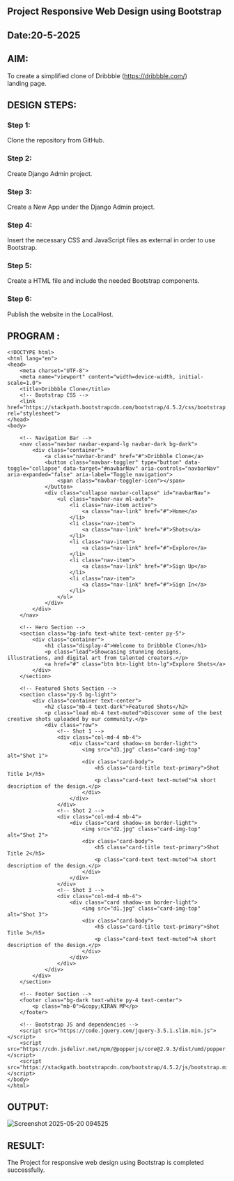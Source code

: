 ## Project Responsive Web Design using Bootstrap
## Date:20-5-2025

## AIM:
To create a simplified clone of Dribbble (https://dribbble.com/) landing page.


## DESIGN STEPS:

### Step 1:
Clone the repository from GitHub.

### Step 2:
Create Django Admin project.

### Step 3:
Create a New App under the Django Admin project.

### Step 4:
Insert the necessary CSS and JavaScript files as external in order to use Bootstrap.

### Step 5:
Create a HTML file and include the needed Bootstrap components.

### Step 6:
Publish the website in the LocalHost.

## PROGRAM :
```
<!DOCTYPE html>
<html lang="en">
<head>
    <meta charset="UTF-8">
    <meta name="viewport" content="width=device-width, initial-scale=1.0">
    <title>Dribbble Clone</title>
    <!-- Bootstrap CSS -->
    <link href="https://stackpath.bootstrapcdn.com/bootstrap/4.5.2/css/bootstrap.min.css" rel="stylesheet">
</head>
<body>

    <!-- Navigation Bar -->
    <nav class="navbar navbar-expand-lg navbar-dark bg-dark">
        <div class="container">
            <a class="navbar-brand" href="#">Dribbble Clone</a>
            <button class="navbar-toggler" type="button" data-toggle="collapse" data-target="#navbarNav" aria-controls="navbarNav" aria-expanded="false" aria-label="Toggle navigation">
                <span class="navbar-toggler-icon"></span>
            </button>
            <div class="collapse navbar-collapse" id="navbarNav">
                <ul class="navbar-nav ml-auto">
                    <li class="nav-item active">
                        <a class="nav-link" href="#">Home</a>
                    </li>
                    <li class="nav-item">
                        <a class="nav-link" href="#">Shots</a>
                    </li>
                    <li class="nav-item">
                        <a class="nav-link" href="#">Explore</a>
                    </li>
                    <li class="nav-item">
                        <a class="nav-link" href="#">Sign Up</a>
                    </li>
                    <li class="nav-item">
                        <a class="nav-link" href="#">Sign In</a>
                    </li>
                </ul>
            </div>
        </div>
    </nav>

    <!-- Hero Section -->
    <section class="bg-info text-white text-center py-5">
        <div class="container">
            <h1 class="display-4">Welcome to Dribbble Clone</h1>
            <p class="lead">Showcasing stunning designs, illustrations, and digital art from talented creators.</p>
            <a href="#" class="btn btn-light btn-lg">Explore Shots</a>
        </div>
    </section>

    <!-- Featured Shots Section -->
    <section class="py-5 bg-light">
        <div class="container text-center">
            <h2 class="mb-4 text-dark">Featured Shots</h2>
            <p class="lead mb-4 text-muted">Discover some of the best creative shots uploaded by our community.</p>
            <div class="row">
                <!-- Shot 1 -->
                <div class="col-md-4 mb-4">
                    <div class="card shadow-sm border-light">
                        <img src="d3.jpg" class="card-img-top" alt="Shot 1">
                        <div class="card-body">
                            <h5 class="card-title text-primary">Shot Title 1</h5>
                            <p class="card-text text-muted">A short description of the design.</p>
                        </div>
                    </div>
                </div>
                <!-- Shot 2 -->
                <div class="col-md-4 mb-4">
                    <div class="card shadow-sm border-light">
                        <img src="d2.jpg" class="card-img-top" alt="Shot 2">
                        <div class="card-body">
                            <h5 class="card-title text-primary">Shot Title 2</h5>
                            <p class="card-text text-muted">A short description of the design.</p>
                        </div>
                    </div>
                </div>
                <!-- Shot 3 -->
                <div class="col-md-4 mb-4">
                    <div class="card shadow-sm border-light">
                        <img src="d1.jpg" class="card-img-top" alt="Shot 3">
                        <div class="card-body">
                            <h5 class="card-title text-primary">Shot Title 3</h5>
                            <p class="card-text text-muted">A short description of the design.</p>
                        </div>
                    </div>
                </div>
            </div>
        </div>
    </section>

    <!-- Footer Section -->
    <footer class="bg-dark text-white py-4 text-center">
        <p class="mb-0">&copy;KIRAN MP</p>
    </footer>

    <!-- Bootstrap JS and dependencies -->
    <script src="https://code.jquery.com/jquery-3.5.1.slim.min.js"></script>
    <script src="https://cdn.jsdelivr.net/npm/@popperjs/core@2.9.3/dist/umd/popper.min.js"></script>
    <script src="https://stackpath.bootstrapcdn.com/bootstrap/4.5.2/js/bootstrap.min.js"></script>
</body>
</html>

```


## OUTPUT:

![Screenshot 2025-05-20 094525](https://github.com/user-attachments/assets/fc214b04-34f8-4902-aae3-5b7c02f65416)


## RESULT:
The Project for responsive web design using Bootstrap is completed successfully.
